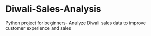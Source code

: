 # Diwali-Sales-Analysis
Python project for beginners- Analyze Diwali sales data to improve customer experience and sales
